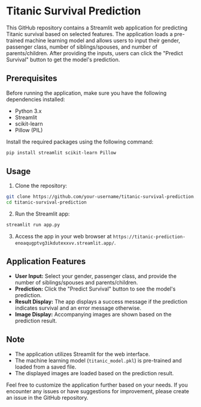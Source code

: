 # Titanic Survival Prediction

This GitHub repository contains a Streamlit web application for predicting Titanic survival based on selected features. The application loads a pre-trained machine learning model and allows users to input their gender, passenger class, number of siblings/spouses, and number of parents/children. After providing the inputs, users can click the "Predict Survival" button to get the model's prediction.

## Prerequisites

Before running the application, make sure you have the following dependencies installed:

- Python 3.x
- Streamlit
- scikit-learn
- Pillow (PIL)

Install the required packages using the following command:

```bash
pip install streamlit scikit-learn Pillow
```

## Usage

1. Clone the repository:

```bash
git clone https://github.com/your-username/titanic-survival-prediction.git
cd titanic-survival-prediction
```

2. Run the Streamlit app:

```bash
streamlit run app.py
```

3. Access the app in your web browser at `https://titanic-prediction-enoaqugptvg3ikdutexxvv.streamlit.app/`.

## Application Features

- **User Input:** Select your gender, passenger class, and provide the number of siblings/spouses and parents/children.
- **Prediction:** Click the "Predict Survival" button to see the model's prediction.
- **Result Display:** The app displays a success message if the prediction indicates survival and an error message otherwise.
- **Image Display:** Accompanying images are shown based on the prediction result.

## Note

- The application utilizes Streamlit for the web interface.
- The machine learning model (`titanic_model.pkl`) is pre-trained and loaded from a saved file.
- The displayed images are loaded based on the prediction result.

Feel free to customize the application further based on your needs. If you encounter any issues or have suggestions for improvement, please create an issue in the GitHub repository.
